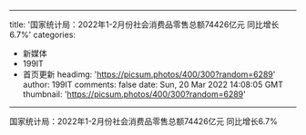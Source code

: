 
---
title: '国家统计局：2022年1-2月份社会消费品零售总额74426亿元  同比增长6.7%'
categories: 
 - 新媒体
 - 199IT
 - 首页更新
headimg: 'https://picsum.photos/400/300?random=6289'
author: 199IT
comments: false
date: Sun, 20 Mar 2022 14:08:05 GMT
thumbnail: 'https://picsum.photos/400/300?random=6289'
---

<div>   
国家统计局：2022年1-2月份社会消费品零售总额74426亿元  同比增长6.7%  
</div>
            